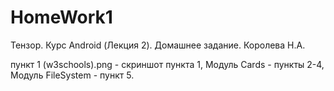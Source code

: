 # HomeWork1
 Тензор. Курс Android (Лекция 2). Домашнее задание. Королева Н.А.

 пункт 1 (w3schools).png - скриншот пункта 1,
 Модуль Cards - пункты 2-4,
 Модуль FileSystem - пункт 5.
